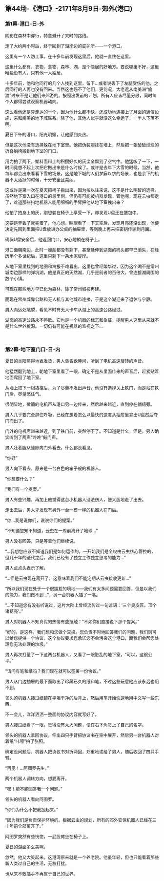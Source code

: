 ## 第44场-《港口》-2171年8月9日-郊外(港口)

### 第1幕-港口-日-外

阴影在森林中穿行，特意避开了来时的路线。

走了大约两小时后，终于回到了湖岸边的庇护所——一个港口。

这里有一个人防工事。在十多年前发现这里后，他就一直住在这里。

这里什么都有，衣物、食物、森林、湖，是个隐居的好地方。要说哪里不好，这里唯独没有人，只有他一人独居。

十多年前，他和他同行的几个人找到这里，留下…或者说丢下了左腿受伤的他，之后同行的人再也没有回来。当然这也怨不了他们，更何况，大老远从南美洲“偷渡”过来不是让他们来郊游的。按照出发前的计划，所有人应该尽量分散，同时每个人都得尝试观察机器动向。

这么看他还是算走运的一个，因为他什么都不缺，还成功地连接上了月面的通信设施，来和南美的地下城联系。除了他，其他人似乎就没这么幸运了，一半人下落不明。

夏日下午的港口，阳光明媚，让他感到炎热。

但是这次他没有选择躲在地下室里。他把伪装服挂在墙上，然后把一张破破烂烂的折叠躺椅搬到地下室的门口。

用力拍了两下，塑料面料上的积攒好久的灰尘全飘到了空气中。他猛咳了一下，一时间竟想不起上次把它搬出来是什么时候了。或许是去年下大雪的时候，当然，他每年都会出来看看下雪的场景，这是地下城的人们梦寐以求的场景，也是余下的机器不太活跃的时候，十分安全且美丽。

这或许是第一次在夏天把椅子搬出来，因为按以往来说，这不是什么明智的选择。虽然地下室入口在港口的最里侧，但仍有可能被机器发现。管他呢，现在云虫都走了，难道那些扫地机器人能用细细的手臂把他从地下室拽出来？

他拍了拍身上的灰，刚想躺在椅子上享受一下，却发现U盘还在腰包中。

这要是弄丢了就完蛋了，他心想。眯眼看了一下天空后，发现月亮还没出现，他便决定先回到里面把U盘放进办公桌的抽屉里，等到晚上再来把密钥传输到月面。

确保U盘安全后，他返回门口，安心地躺在椅子上。

港口面朝南边，此时一艘船都没有剩下，甚至延伸到湖面的码头都早已消失，在经历半个多世纪后，这里只剩下一条水泥堤岸。

从地下室里找到的地图和海报不难看出，这里也曾经繁华过，因为这个湖不是常州城南边那样的弹坑湖，他是真正的天然湖，几乎是前者的百倍大，曾连接湖周围的数个小镇。

可现在那些地方早已化为森林，除了常州城被再建。

而现在常州城靠公路和无人机与其他城市连接，于是这个湖迎来了退休与宁静。

男人向远处眺望，看见不时有无人卡车从湖上的高速公路经过。

湖面的高速公路永不停歇。它也是一个机器的标志和象征，提醒男人这里从来就不是什么世外桃源。一切仍有可能在机器的监视之下…

<br>

### 第2幕-地下室门口-日-内

夏日的炎阳蒸得地表发烫，男人昏昏欲睡间，听到了电机高速旋转的声音。

他猛然翻到地上，朝地下室里看了一眼，确定不是从里面传来的声音后，赶紧贴着地面爬回了地下室。

从墙上取下一根撬棍后，为了尽量不发出声音，他没有选择关上铁门，而是站在铁门后，尽量憋住气。

很明显地，微弱的电机声从港口另一边传来，然后越来越近，直到停在躺椅旁。

男人几乎要完全屏住呼吸，已经在想着怎么以最快的速度从抽屉里拿出U盘然后夺门而出了。

门外的电机声越来越近，到了铁门前，突然停下了。不知道是什么，但是，男人确实听到了两声“咚咚”敲门声。

男人壮着胆从缝隙向门外看去，什么都没看见。

“你好”

男人向下看去，原来是一台白色的箱子般的机器人。

“你想要什么？”

“我们有一个提案。”

男人有些兴趣，再加上他觉得这台小机器人没法伤人，便大胆地走了出去。

走出去后，男人才发现有另外一台一模一样的机器人在门后。

“你…我是说你们，说说你们的提案。”

“不知道您知不知道，云虫在一周前离开了地球…”

男人没有回答，只是等着他们继续说。

“…我想您应该不知道我们是如何运作的。一开始我们是全权由云虫核心管控的，但几十年的迭代之后，我们已经有了独立工作独立思考的能力…”

男人点点头表示了解。

“…但是云虫现在离开了，这意味着我们不能定期从云虫接收更新…”

“所以我们现在处于一个很尴尬的境地——我们有太多问题需要回答，但是以我们的能力，我们做不到…”，另一台机器人插了一嘴。

“…不知道您有没有听说过，这片大陆上曾经流传过一句谚语：‘三个臭皮匠，顶个诸葛亮’。”

男人对机器人不知真假的热情有些抵触：“不如你们直接说下那个提案。”

“好的。是这样，我们想和您做个交换。您负责不时地回答我们的问题，我们则可以给您提供一个协议。这个协议要求您承诺您不会污染这个港口，而我们会帮您处理您无法处理的垃圾。”

男人再次打量了一下这两台机器人，又看了一眼脏乱的地下室，“可以，这很公平。”

“请问有笔和纸吗？我们现在就可以签署一份协议。”

男人从门边抽屉的最下面取出了珍藏已久的纸和笔，不过这些玩意他应该永远也用不到。

领头的机器人接过纸铺在平坦干净的后背上，然后用笔开始快速地用中文写一些东西。

不一会儿，洋洋洒洒一整面的协议内容就写好了。

男人接过纸看了一眼，觉得没有太大问题，便在右下角签上了自己的名字。

领头的机器人拿回协议，伸出四只手臂把协议书在空中展开，然后另一台机器人对着纸“咔嚓”拍了张照。

确定没问题后，机器人把协议书对折两回，郑重地递给了男人，随后收回了四只手臂。

“再见！…阿图罗先生。”

两个机器人调转方向，想要离开。

“嘿！能不能回答我一个问题。”

领头的机器人看向阿图罗。

“你们为什么不把我捉起来。”

“因为我们是负责保护环境的。根据云虫的规划，所有的郊外安保机器人已经在三十年前全部离开了。”

阿图罗突然有些恍惚，一屁股瘫坐在椅子上。

夏日的湖面多么美啊。

忽然，他又大笑起来。这港湾原来就是一个养老院。他虽年轻，但也只能看着那些新人类过自己的生活，无权打扰。

也从来不敢插手不再属于自己的世界。
